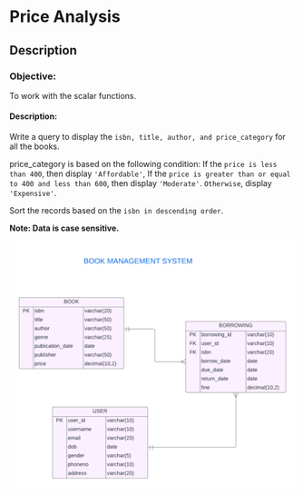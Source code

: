 # Price Analysis
## Description
### Objective:

To work with the scalar functions.

#### Description:

Write a query to display the `isbn, title, author, and price_category` for all the books.

price_category is based on the following condition:
If the `price is less than 400`, then display `'Affordable'`,
If the `price is greater than or equal to 400 and less than 600`, then display `'Moderate'`.
`Otherwise`, display `'Expensive'`.

Sort the records based on the `isbn in descending order`.

**Note: Data is case sensitive.**

![image alt](https://github.com/PraveenKumara2k33/Cognizant-JavaStack-Handson-2024/blob/afac1a7b2c141cd56f734326af7175fe08be4c84/Stage%201/SQL%20Programming/image-1.png)
